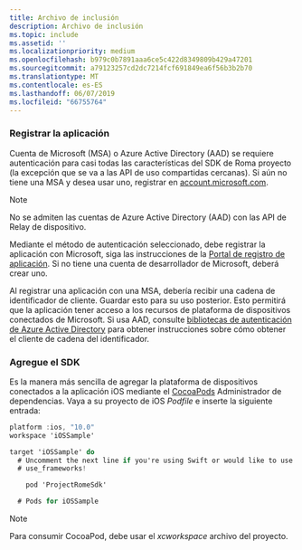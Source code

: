 ```yaml
---
title: Archivo de inclusión
description: Archivo de inclusión
ms.topic: include
ms.assetid: ''
ms.localizationpriority: medium
ms.openlocfilehash: b979c0b7891aaa6ce5c422d8349809b429a47201
ms.sourcegitcommit: a79123257cd2dc7214fcf691849ea6f56b3b2b70
ms.translationtype: MT
ms.contentlocale: es-ES
ms.lasthandoff: 06/07/2019
ms.locfileid: "66755764"
---
```

### <a name="register-your-app"></a>Registrar la aplicación

Cuenta de Microsoft (MSA) o Azure Active Directory (AAD) se requiere autenticación para casi todas las características del SDK de Roma proyecto (la excepción que se va a las API de uso compartidas cercanas). Si aún no tiene una MSA y desea usar uno, registrar en [account.microsoft.com](https://account.microsoft.com/account).

> [!NOTE]
> No se admiten las cuentas de Azure Active Directory (AAD) con las API de Relay de dispositivo.

Mediante el método de autenticación seleccionado, debe registrar la aplicación con Microsoft, siga las instrucciones de la [Portal de registro de aplicación](https://apps.dev.microsoft.com/). Si no tiene una cuenta de desarrollador de Microsoft, deberá crear uno.

Al registrar una aplicación con una MSA, debería recibir una cadena de identificador de cliente. Guardar esto para su uso posterior. Esto permitirá que la aplicación tener acceso a los recursos de plataforma de dispositivos conectados de Microsoft. Si usa AAD, consulte [bibliotecas de autenticación de Azure Active Directory](https://docs.microsoft.com/azure/active-directory/develop/active-directory-authentication-libraries) para obtener instrucciones sobre cómo obtener el cliente de cadena del identificador.

### <a name="add-the-sdk"></a>Agregue el SDK

Es la manera más sencilla de agregar la plataforma de dispositivos conectados a la aplicación iOS mediante el [CocoaPods](https://cocoapods.org/) Administrador de dependencias. Vaya a su proyecto de iOS *Podfile* e inserte la siguiente entrada:

```ObjectiveC
platform :ios, "10.0"
workspace 'iOSSample'

target 'iOSSample' do
  # Uncomment the next line if you're using Swift or would like to use dynamic frameworks
  # use_frameworks!

    pod 'ProjectRomeSdk'

  # Pods for iOSSample
```

> [!NOTE]
> Para consumir CocoaPod, debe usar el _xcworkspace_ archivo del proyecto.
